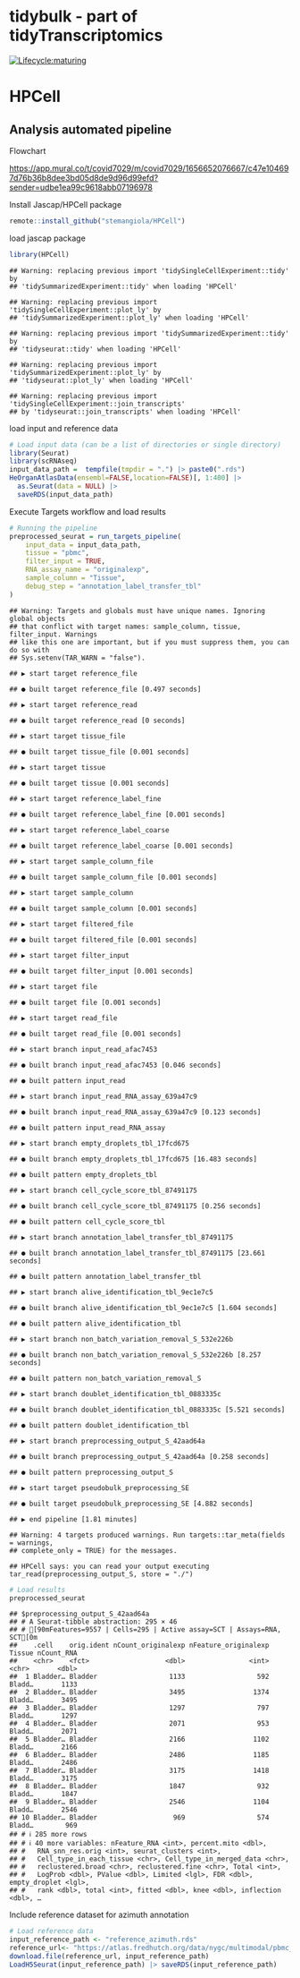 tidybulk - part of tidyTranscriptomics
================

<!-- badges: start -->

[![Lifecycle:maturing](https://img.shields.io/badge/lifecycle-maturing-blue.svg)](https://www.tidyverse.org/lifecycle/#maturing)
<!-- badges: end -->

# HPCell

## Analysis automated pipeline

Flowchart

<https://app.mural.co/t/covid7029/m/covid7029/1656652076667/c47e104697d76b36b8dee3bd05d8de9d96d99efd?sender=udbe1ea99c9618abb07196978>

Install Jascap/HPCell package

``` r
remote::install_github("stemangiola/HPCell")
```

load jascap package

``` r
library(HPCell)
```

    ## Warning: replacing previous import 'tidySingleCellExperiment::tidy' by
    ## 'tidySummarizedExperiment::tidy' when loading 'HPCell'

    ## Warning: replacing previous import 'tidySingleCellExperiment::plot_ly' by
    ## 'tidySummarizedExperiment::plot_ly' when loading 'HPCell'

    ## Warning: replacing previous import 'tidySummarizedExperiment::tidy' by
    ## 'tidyseurat::tidy' when loading 'HPCell'

    ## Warning: replacing previous import 'tidySummarizedExperiment::plot_ly' by
    ## 'tidyseurat::plot_ly' when loading 'HPCell'

    ## Warning: replacing previous import 'tidySingleCellExperiment::join_transcripts'
    ## by 'tidyseurat::join_transcripts' when loading 'HPCell'

load input and reference data

``` r
# Load input data (can be a list of directories or single directory)
library(Seurat)
library(scRNAseq)
input_data_path =  tempfile(tmpdir = ".") |> paste0(".rds")
HeOrganAtlasData(ensembl=FALSE,location=FALSE)[, 1:400] |>
  as.Seurat(data = NULL) |>
  saveRDS(input_data_path)
```

Execute Targets workflow and load results

``` r
# Running the pipeline
preprocessed_seurat = run_targets_pipeline(
    input_data = input_data_path,
    tissue = "pbmc",
    filter_input = TRUE,
    RNA_assay_name = "originalexp",
    sample_column = "Tissue", 
    debug_step = "annotation_label_transfer_tbl"
)
```

    ## Warning: Targets and globals must have unique names. Ignoring global objects
    ## that conflict with target names: sample_column, tissue, filter_input. Warnings
    ## like this one are important, but if you must suppress them, you can do so with
    ## Sys.setenv(TAR_WARN = "false").

    ## ▶ start target reference_file

    ## ● built target reference_file [0.497 seconds]

    ## ▶ start target reference_read

    ## ● built target reference_read [0 seconds]

    ## ▶ start target tissue_file

    ## ● built target tissue_file [0.001 seconds]

    ## ▶ start target tissue

    ## ● built target tissue [0.001 seconds]

    ## ▶ start target reference_label_fine

    ## ● built target reference_label_fine [0.001 seconds]

    ## ▶ start target reference_label_coarse

    ## ● built target reference_label_coarse [0.001 seconds]

    ## ▶ start target sample_column_file

    ## ● built target sample_column_file [0.001 seconds]

    ## ▶ start target sample_column

    ## ● built target sample_column [0.001 seconds]

    ## ▶ start target filtered_file

    ## ● built target filtered_file [0.001 seconds]

    ## ▶ start target filter_input

    ## ● built target filter_input [0.001 seconds]

    ## ▶ start target file

    ## ● built target file [0.001 seconds]

    ## ▶ start target read_file

    ## ● built target read_file [0.001 seconds]

    ## ▶ start branch input_read_afac7453

    ## ● built branch input_read_afac7453 [0.046 seconds]

    ## ● built pattern input_read

    ## ▶ start branch input_read_RNA_assay_639a47c9

    ## ● built branch input_read_RNA_assay_639a47c9 [0.123 seconds]

    ## ● built pattern input_read_RNA_assay

    ## ▶ start branch empty_droplets_tbl_17fcd675

    ## ● built branch empty_droplets_tbl_17fcd675 [16.483 seconds]

    ## ● built pattern empty_droplets_tbl

    ## ▶ start branch cell_cycle_score_tbl_87491175

    ## ● built branch cell_cycle_score_tbl_87491175 [0.256 seconds]

    ## ● built pattern cell_cycle_score_tbl

    ## ▶ start branch annotation_label_transfer_tbl_87491175

    ## ● built branch annotation_label_transfer_tbl_87491175 [23.661 seconds]

    ## ● built pattern annotation_label_transfer_tbl

    ## ▶ start branch alive_identification_tbl_9ec1e7c5

    ## ● built branch alive_identification_tbl_9ec1e7c5 [1.604 seconds]

    ## ● built pattern alive_identification_tbl

    ## ▶ start branch non_batch_variation_removal_S_532e226b

    ## ● built branch non_batch_variation_removal_S_532e226b [8.257 seconds]

    ## ● built pattern non_batch_variation_removal_S

    ## ▶ start branch doublet_identification_tbl_0883335c

    ## ● built branch doublet_identification_tbl_0883335c [5.521 seconds]

    ## ● built pattern doublet_identification_tbl

    ## ▶ start branch preprocessing_output_S_42aad64a

    ## ● built branch preprocessing_output_S_42aad64a [0.258 seconds]

    ## ● built pattern preprocessing_output_S

    ## ▶ start target pseudobulk_preprocessing_SE

    ## ● built target pseudobulk_preprocessing_SE [4.882 seconds]

    ## ▶ end pipeline [1.81 minutes]

    ## Warning: 4 targets produced warnings. Run targets::tar_meta(fields = warnings,
    ## complete_only = TRUE) for the messages.

    ## HPCell says: you can read your output executing tar_read(preprocessing_output_S, store = "./")

``` r
# Load results
preprocessed_seurat
```

    ## $preprocessing_output_S_42aad64a
    ## # A Seurat-tibble abstraction: 295 × 46
    ## # [90mFeatures=9557 | Cells=295 | Active assay=SCT | Assays=RNA, SCT[0m
    ##    .cell    orig.ident nCount_originalexp nFeature_originalexp Tissue nCount_RNA
    ##    <chr>    <fct>                   <dbl>                <int> <chr>       <dbl>
    ##  1 Bladder… Bladder                  1133                  592 Bladd…       1133
    ##  2 Bladder… Bladder                  3495                 1374 Bladd…       3495
    ##  3 Bladder… Bladder                  1297                  797 Bladd…       1297
    ##  4 Bladder… Bladder                  2071                  953 Bladd…       2071
    ##  5 Bladder… Bladder                  2166                 1102 Bladd…       2166
    ##  6 Bladder… Bladder                  2486                 1185 Bladd…       2486
    ##  7 Bladder… Bladder                  3175                 1418 Bladd…       3175
    ##  8 Bladder… Bladder                  1847                  932 Bladd…       1847
    ##  9 Bladder… Bladder                  2546                 1104 Bladd…       2546
    ## 10 Bladder… Bladder                   969                  574 Bladd…        969
    ## # ℹ 285 more rows
    ## # ℹ 40 more variables: nFeature_RNA <int>, percent.mito <dbl>,
    ## #   RNA_snn_res.orig <int>, seurat_clusters <int>,
    ## #   Cell_type_in_each_tissue <chr>, Cell_type_in_merged_data <chr>,
    ## #   reclustered.broad <chr>, reclustered.fine <chr>, Total <int>,
    ## #   LogProb <dbl>, PValue <dbl>, Limited <lgl>, FDR <dbl>, empty_droplet <lgl>,
    ## #   rank <dbl>, total <int>, fitted <dbl>, knee <dbl>, inflection <dbl>, …

Include reference dataset for azimuth annotation

``` r
# Load reference data
input_reference_path <- "reference_azimuth.rds"
reference_url<- "https://atlas.fredhutch.org/data/nygc/multimodal/pbmc_multimodal.h5seurat"
download.file(reference_url, input_reference_path)
LoadH5Seurat(input_reference_path) |> saveRDS(input_reference_path)
```
